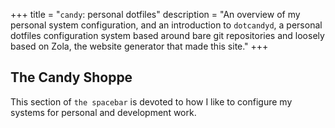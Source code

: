 +++
title = "`candy`: personal dotfiles"
description = "An overview of my personal system configuration, and an introduction to `dotcandyd`, a personal dotfiles configuration system based around bare git repositories and loosely based on Zola, the website generator that made this site."
+++

## The Candy Shoppe

This section of `the spacebar` is devoted to how I like to configure my systems
for personal and development work.

